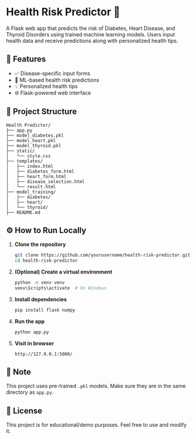 # Health Risk Predictor 🧠

A Flask web app that predicts the risk of Diabetes, Heart Disease, and Thyroid Disorders using trained machine learning models. Users input health data and receive predictions along with personalized health tips.

## 🚀 Features
- ✅ Disease-specific input forms
- 🧠 ML-based health risk predictions
- 💡 Personalized health tips
- 🌐 Flask-powered web interface

## 📁 Project Structure
```
Health Predictor/
├── app.py
├── model_diabetes.pkl
├── model_heart.pkl
├── model_thyroid.pkl
├── static/
│   └── style.css
├── templates/
│   ├── index.html
│   ├── diabetes_form.html
│   ├── heart_form.html
│   ├── disease_selection.html
│   └── result.html
├── model_training/
│   ├── diabetes/
│   ├── heart/
│   └── thyroid/
├── README.md

```

## ⚙️ How to Run Locally

1. **Clone the repository**
   ```bash
   git clone https://github.com/yourusername/health-risk-predictor.git
   cd health-risk-predictor
   ```

2. **(Optional) Create a virtual environment**
   ```bash
   python -m venv venv
   venv\Scripts\activate  # On Windows
   ```

3. **Install dependencies**
   ```bash
   pip install flask numpy
   ```

4. **Run the app**
   ```bash
   python app.py
   ```

5. **Visit in browser**
   ```
   http://127.0.0.1:5000/
   ```

## 📌 Note
This project uses pre-trained `.pkl` models. Make sure they are in the same directory as `app.py`.

## 📜 License
This project is for educational/demo purposes. Feel free to use and modify it.
